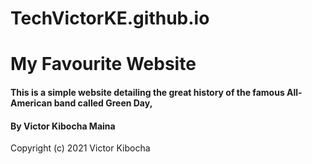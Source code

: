 # TechVictorKE.github.io
# My Favourite Website
#### This is a simple website detailing the great history of the famous All-American band called Green Day,
#### By Victor Kibocha Maina
Copyright (c) 2021 Victor Kibocha
